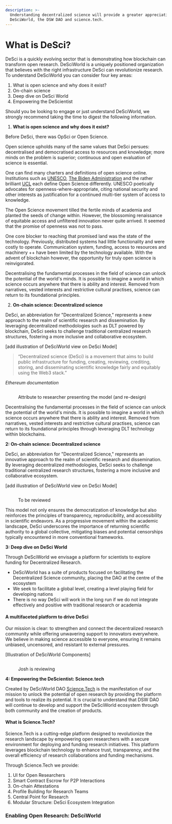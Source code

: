 ```yaml
---
description: >-
  Understanding decentralized science will provide a greater appreciation of
  DeSciWorld, the DSW DAO and science.tech.
---
```


# What is DeSci?

DeSci is a quickly evolving sector that is demonstrating how blockchain can transform open research. DeSciWorld is a uniquely positioned organization that believes with the right infrastructure DeSci can revolutionize research. To understand DeSciWorld you can consider four key areas:

1. What is open science and why does it exist?
2. On-chain science
3. Deep dive on DeSci World
4. Empowering the DeScientist

Should you be looking to engage or just understand DeSciWorld, we strongly recommend taking the time to digest the following information.&#x20;

1. **What is open science and why does it exist?**

Before DeSci, there was OpSci or Open Science.&#x20;

Open science upholds many of the same values that DeSci persues: decentralised and democratised access to resources and knowledge; more minds on the problem is superior; continuous and open evaluation of science is essential.&#x20;

One can find many charters and definitions of open science online. Institutions such as [UNESCO](https://www.unesco.org/en/open-science/about), [The Biden Administration](https://www.whitehouse.gov/ostp/news-updates/2023/01/11/fact-sheet-biden-harris-administration-announces-new-actions-to-advance-open-and-equitable-research/) and the rather brilliant [UCL](https://www.ucl.ac.uk/library/open-science-research-support/open-science/8-pillars-open-science) each define Open Science differently. UNESCO poetically advocates for openness-where-appropriate, citing national security and other interests as justification for a continued multi-tier system of access to knowledge.&#x20;

The Open Science movement tilled the fertile minds of academia and planted the seeds of change within. However, the blossoming renaissance of equitable access and unfiltered innovation never quite arrived. It seemed that the promise of openness was not to pass.&#x20;

One core blocker to reaching that promised land was the state of the technology. Previously, distributed systems had little functionality and were costly to operate. Communication system, funding, access to resources and machinery ++ have been limited by the technology available. With the advent of blockchain however, the opportunity for truly open science is reinvigorated. &#x20;

Decentralising the fundamental processes in the field of science can unlock the potential of the world's minds. It is possible to imagine a world in which science occurs anywhere that there is ability and interest. Removed from narratives, vested interests and restrictive cultural practises, science can return to its foundational principles.

2. &#x20;**On-chain science: Decentralized science**

DeSci, an abbreviation for "Decentralized Science," represents a new approach to the realm of scientific research and dissemination. By leveraging decentralized methodologies such as DLT powered by blockchain, DeSci seeks to challenge traditional centralized research structures, fostering a more inclusive and collaborative ecosystem.

\[add illustration of DeSciWorld view on DeSci Model]



> “Decentralized science (DeSci) is a movement that aims to build public infrastructure for funding, creating, reviewing, crediting, storing, and disseminating scientific knowledge fairly and equitably using the Web3 stack.”

_Ethereum documentation_

<figure><img src="../.gitbook/assets/Screenshot 2023-11-05 at 13.16.02.png" alt=""><figcaption><p>Attribute to researcher presenting the model (and re-design)</p></figcaption></figure>

Decentralising the fundamental processes in the field of science can unlock the potential of the world's minds. It is possible to imagine a world in which science occurs anywhere that there is ability and interest. Removed from narratives, vested interests and restrictive cultural practises, science can return to its foundational principles through leveraging DLT technology within blockchains.&#x20;

**2: On-chain science: Decentralized science**

DeSci, an abbreviation for "Decentralized Science," represents an innovative approach to the realm of scientific research and dissemination. By leveraging decentralized methodologies, DeSci seeks to challenge traditional centralized research structures, fostering a more inclusive and collaborative ecosystem.

\[add illustration of DeSciWorld view on DeSci Model]

<figure><img src="../.gitbook/assets/Screenshot 2023-11-05 at 14.58.22.png" alt=""><figcaption><p>To be reviewed</p></figcaption></figure>

This model not only ensures the democratization of knowledge but also reinforces the principles of transparency, reproducibility, and accessibility in scientific endeavors. As a progressive movement within the academic landscape, DeSci underscores the importance of returning scientific authority to a global collective, mitigating biases and potential censorships typically encountered in more conventional frameworks.

**3: Deep dive on DeSci World**

Through DeSciWorld we envisage a platform for scientists to explore funding for Decentralized Research.

* DeSciWorld has a suite of products focused on facilitating the Decentralized Science community, placing the DAO at the centre of the ecosystem
* We seek to facilitate a global level, creating a level playing field for developing nations
* There is no way DeSci will work in the long run if we do not integrate effectively and positive with traditional research or academia

#### A multifaceted platform to drive DeSci

Our mission is clear: to strengthen and connect the decentralized research community while offering unwavering support to innovators everywhere. We believe in making science accessible to everyone, ensuring it remains unbiased, uncensored, and resistant to external pressures.

\[Illustration of DeSciWorld Components]

<figure><img src="../.gitbook/assets/DeSciWorldOverview.png" alt=""><figcaption><p>Josh is reviewing</p></figcaption></figure>

**4: Empowering the DeScientist: Science.tech**

Created by DeSciWorld DAO [Science.Tech](http://science.tech) is the manifestation of our mission to unlock the potential of open research by providing the platform and tools to realize its potential. It is crucial to understand that DSW DAO will continue to develop and support the DeSciWorld ecosystem through both community and the creation of products.&#x20;

#### What is Science.Tech?

Science.Tech is a cutting-edge platform designed to revolutionize the research landscape by empowering open researchers with a secure environment for deploying and funding research initiatives. This platform leverages blockchain technology to enhance trust, transparency, and the overall efficiency of research collaborations and funding mechanisms.

Through Science.Tech we provide:

1. UI for Open Researchers
2. Smart Contract Escrow for P2P Interactions
3. On-chain Attestations
4. Profile Building for Research Teams
5. Central Point for Research
6. Modular Structure: DeSci Ecosystem Integration

### Enabling Open Research: DeSciWorld
